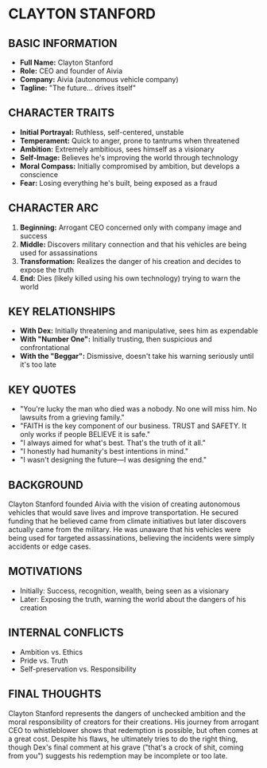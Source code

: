 # CLAYTON STANFORD

## BASIC INFORMATION
- **Full Name:** Clayton Stanford
- **Role:** CEO and founder of Aivia
- **Company:** Aivia (autonomous vehicle company)
- **Tagline:** "The future... drives itself"

## CHARACTER TRAITS
- **Initial Portrayal:** Ruthless, self-centered, unstable
- **Temperament:** Quick to anger, prone to tantrums when threatened
- **Ambition:** Extremely ambitious, sees himself as a visionary
- **Self-Image:** Believes he's improving the world through technology
- **Moral Compass:** Initially compromised by ambition, but develops a conscience
- **Fear:** Losing everything he's built, being exposed as a fraud

## CHARACTER ARC
1. **Beginning:** Arrogant CEO concerned only with company image and success
2. **Middle:** Discovers military connection and that his vehicles are being used for assassinations
3. **Transformation:** Realizes the danger of his creation and decides to expose the truth
4. **End:** Dies (likely killed using his own technology) trying to warn the world

## KEY RELATIONSHIPS
- **With Dex:** Initially threatening and manipulative, sees him as expendable
- **With "Number One":** Initially trusting, then suspicious and confrontational
- **With the "Beggar":** Dismissive, doesn't take his warning seriously until it's too late

## KEY QUOTES
- "You're lucky the man who died was a nobody. No one will miss him. No lawsuits from a grieving family."
- "FAITH is the key component of our business. TRUST and SAFETY. It only works if people BELIEVE it is safe."
- "I always aimed for what's best. That's the truth of it all."
- "I honestly had humanity's best intentions in mind."
- "I wasn't designing the future—I was designing the end."

## BACKGROUND
Clayton Stanford founded Aivia with the vision of creating autonomous vehicles that would save lives and improve transportation. He secured funding that he believed came from climate initiatives but later discovers actually came from the military. He was unaware that his vehicles were being used for targeted assassinations, believing the incidents were simply accidents or edge cases.

## MOTIVATIONS
- Initially: Success, recognition, wealth, being seen as a visionary
- Later: Exposing the truth, warning the world about the dangers of his creation

## INTERNAL CONFLICTS
- Ambition vs. Ethics
- Pride vs. Truth
- Self-preservation vs. Responsibility

## FINAL THOUGHTS
Clayton Stanford represents the dangers of unchecked ambition and the moral responsibility of creators for their creations. His journey from arrogant CEO to whistleblower shows that redemption is possible, but often comes at a great cost. Despite his flaws, he ultimately tries to do the right thing, though Dex's final comment at his grave ("that's a crock of shit, coming from you") suggests his redemption may be incomplete or too late.
